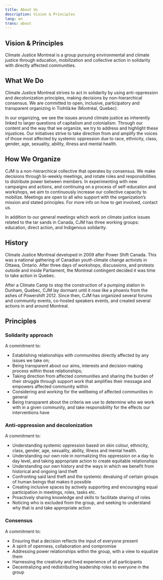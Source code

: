 ```yaml
---
title: About Us
description: Vision & Principles
lang: en
trans: about
---
```

## Vision & Principles
Climate Justice Montreal is a group pursuing environmental and climate justice through education, mobilization and collective action in solidarity with directly affected communities.

## What We Do
Climate Justice Montreal strives to act in solidarity by using anti-oppression and decolonization principles, making decisions by non-hierarchical consensus. We are committed to open, inclusive, participatory and transparent organizing in Tiohtià:ke (Montréal, Quebec).

In our organizing, we see the issues around climate justice as inherently linked to larger questions of capitalism and colonialism. Through our content and the way that we organize, we try to address and highlight these injustices. Our initiatives strive to take direction from and amplify the voices of those most affected by systemic oppression due to race, ethnicity, class, gender, age, sexuality, ability, illness and mental health.

## How We Organize
CJM is a non-hierarchical collective that operates by consensus. We make decisions through bi-weekly meetings, and rotate roles and responsibilities to distribute power between members. In experimenting with new campaigns and actions, and continuing on a process of self-education and workshops, we aim to continuously increase our collective capacity to mobilize. Meetings are open to all who support with the organization’s mission and stated principles. For more info on how to get involved, contact us.

In addition to our general meetings which work on climate justice issues related to the tar sands in Canada, CJM has three working groups: education, direct action, and Indigenous solidarity.

## History
Climate Justice Montreal developed in 2009 after Power Shift Canada. This was a national gathering of Canadian youth climate change activists in Ottawa, Ontario. After three days of workshops, discussions, and protests outside and inside Parliament, the Montreal contingent decided it was time to take action in Quebec.

After a Climate Camp to stop the construction of a pumping station in Dunham, Quebec, CJM lay dormant until it rose like a phoenix from the ashes of Powershift 2012. Since then, CJM has organized several forums and community events, co-hosted speakers events, and created several actions in and around Montreal.

## Principles
### Solidarity approach
A commitment to:

* Establishing relationships with communities directly affected by any issues we take on;
* Being transparent about our aims, interests and decision-making process within those relationships;
* Taking direction from affected communities and sharing the burden of their struggle through support work that amplifies their message and empowers affected community within
* Considering and working for the wellbeing of affected communities in general
* Being transparent about the criteria we use to determine who we work with in a given community, and take responsibility for the effects our interventions have
### Anti-oppression and decolonization
A commitment to:

* Understanding systemic oppression based on skin colour, ethnicity, class, gender, age, sexuality, ability, illness and mental health.
* Understanding our own role in normalizing this oppression on a day to day level, and taking appropriate action to create equitable relationships
* Understanding our own history and the ways in which we benefit from historical and ongoing land theft
* Confronting said land theft and the systemic devaluing of certain groups of human beings that makes it possible
* Creating inclusive spaces by actively supporting and encouraging equal participation in meetings, roles, tasks etc.
* Proactively sharing knowledge and skills to facilitate sharing of roles
* Noticing who is excluded from the group, and seeking to understand why that is and take appropriate action
### Consensus
A commitment to:

* Ensuring that a decision reflects the input of everyone present
* A spirit of openness, collaboration and compromise
* Addressing power relationships within the group, with a view to equalize them
* Harnessing the creativity and lived experience of all participants
* Decentralizing and redistributing leadership roles to everyone in the group
